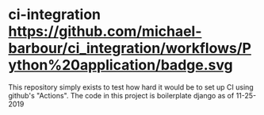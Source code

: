 # ci-integration https://github.com/michael-barbour/ci_integration/workflows/Python%20application/badge.svg

This repository simply exists to test how hard it would be to set up CI using github's "Actions".  The code in this project is boilerplate django as of 11-25-2019
